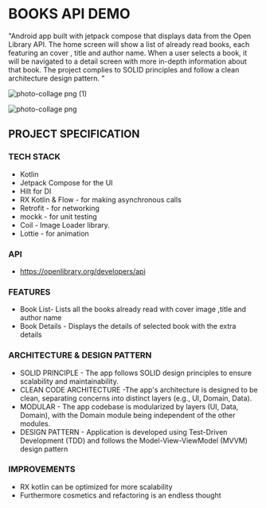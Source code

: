 # BOOKS API DEMO


"Android app built with jetpack compose that displays data from the Open Library API. The home screen will show a list of already read books, each featuring an cover , title and author name. When a user selects a book, it will be navigated to a detail screen with more in-depth information about that book. The project  complies to SOLID principles and follow a clean architecture design pattern.
"

![photo-collage png (1)](https://github.com/user-attachments/assets/9486af6b-2077-4f21-ad1e-016fa991fd41)

![photo-collage png](https://github.com/user-attachments/assets/b581a52e-fa79-4674-b388-fa8eb61fd255)

## PROJECT SPECIFICATION

### TECH STACK
* Kotlin
* Jetpack Compose for the UI
* Hilt for DI
* RX Kotlin & Flow - for making asynchronous calls
* Retrofit - for networking
* mockk - for unit testing
* Coil - Image Loader library.
* Lottie -  for animation

### API
* https://openlibrary.org/developers/api

  
### FEATURES
* Book List- Lists all the books already read with cover image ,title and author name
* Book  Details - Displays the details of selected book with the extra details

  
### ARCHITECTURE & DESIGN PATTERN
* SOLID PRINCIPLE - The app follows SOLID design principles to ensure scalability and maintainability.
* CLEAN CODE ARCHITECTURE -The app's architecture is designed to be clean, separating concerns into distinct layers (e.g., UI, Domain, Data).
* MODULAR - The app codebase is modularized by layers (UI, Data, Domain), with the Domain module being independent of the other modules.
* DESIGN PATTERN - Application is developed using Test-Driven Development (TDD) and follows the Model-View-ViewModel (MVVM) design pattern

### IMPROVEMENTS
* RX kotlin can be optimized for more scalability 
* Furthermore cosmetics and refactoring is an endless thought








